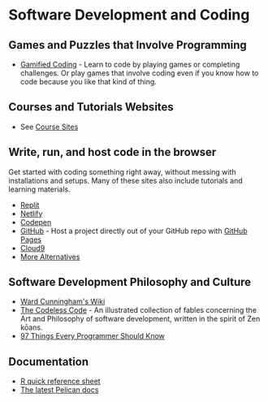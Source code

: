 # Software Development and Coding

## Games and Puzzles that Involve Programming

* [Gamified Coding](gamified-coding.md) - Learn to code by playing games or completing challenges. Or play games that involve coding even if you know how to code because you like that kind of thing.

## Courses and Tutorials Websites

- See [Course Sites](../course-sites.md)

## Write, run, and host code in the browser

Get started with coding something right away, without messing with installations and setups. Many of these sites also include tutorials and learning materials.

- [Replit](https://replit.com/)
- [Netlify](https://www.netlify.com/)
- [Codepen](https://codepen.io/)
- [GitHub](https://github.com/) - Host a project directly out of your GitHub repo with [GitHub Pages](https://pages.github.com/)
- [Cloud9](https://c9.io/)
- [More Alternatives](https://stackshare.io/replit/alternatives)

## Software Development Philosophy and Culture

* [Ward Cunningham's Wiki](http://c2.com/cgi/wiki)
* [The Codeless Code](http://thecodelesscode.com/contents) - An illustrated collection of fables concerning the Art and Philosophy of software development, written in the spirit of Zen kōans.
* [97 Things Every Programmer Should Know](http://programmer.97things.oreilly.com/wiki/index.php/Contributions_Appearing_in_the_Book)

## Documentation

* [R quick reference sheet](http://cran.r-project.org/doc/contrib/Short-refcard.pdf)
* [The latest Pelican docs](http://docs.getpelican.com/en/latest/)
